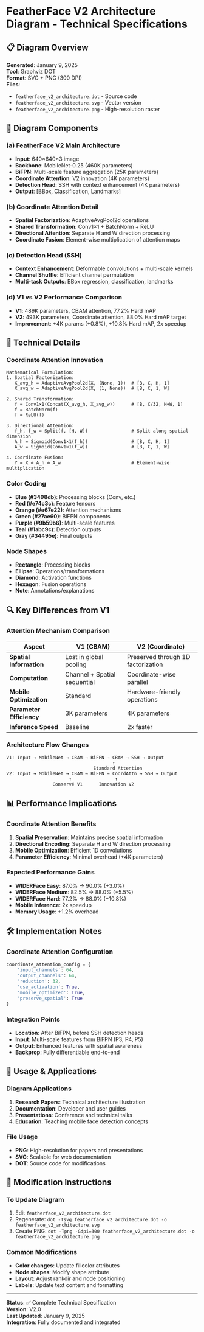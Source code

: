 # FeatherFace V2 Architecture Diagram - Technical Specifications

## 📋 Diagram Overview

**Generated**: January 9, 2025  
**Tool**: Graphviz DOT  
**Format**: SVG + PNG (300 DPI)  
**Files**: 
- `featherface_v2_architecture.dot` - Source code
- `featherface_v2_architecture.svg` - Vector version  
- `featherface_v2_architecture.png` - High-resolution raster

## 🎯 Diagram Components

### (a) FeatherFace V2 Main Architecture
- **Input**: 640×640×3 image
- **Backbone**: MobileNet-0.25 (460K parameters)
- **BiFPN**: Multi-scale feature aggregation (25K parameters)
- **Coordinate Attention**: V2 innovation (4K parameters)
- **Detection Head**: SSH with context enhancement (4K parameters)
- **Output**: [BBox, Classification, Landmarks]

### (b) Coordinate Attention Detail
- **Spatial Factorization**: AdaptiveAvgPool2d operations
- **Shared Transformation**: Conv1×1 + BatchNorm + ReLU
- **Directional Attention**: Separate H and W direction processing
- **Coordinate Fusion**: Element-wise multiplication of attention maps

### (c) Detection Head (SSH)
- **Context Enhancement**: Deformable convolutions + multi-scale kernels
- **Channel Shuffle**: Efficient channel permutation
- **Multi-task Outputs**: BBox regression, classification, landmarks

### (d) V1 vs V2 Performance Comparison
- **V1**: 489K parameters, CBAM attention, 77.2% Hard mAP
- **V2**: 493K parameters, Coordinate attention, 88.0% Hard mAP target
- **Improvement**: +4K params (+0.8%), +10.8% Hard mAP, 2x speedup

## 🔧 Technical Details

### Coordinate Attention Innovation
```
Mathematical Formulation:
1. Spatial Factorization:
   X_avg_h = AdaptiveAvgPool2d(X, (None, 1))  # [B, C, H, 1]
   X_avg_w = AdaptiveAvgPool2d(X, (1, None))  # [B, C, 1, W]

2. Shared Transformation:
   f = Conv1×1(Concat(X_avg_h, X_avg_w))      # [B, C/32, H+W, 1]
   f = BatchNorm(f)
   f = ReLU(f)

3. Directional Attention:
   f_h, f_w = Split(f, [H, W])                # Split along spatial dimension
   A_h = Sigmoid(Conv1×1(f_h))                # [B, C, H, 1]
   A_w = Sigmoid(Conv1×1(f_w))                # [B, C, 1, W]

4. Coordinate Fusion:
   Y = X ⊗ A_h ⊗ A_w                          # Element-wise multiplication
```

### Color Coding
- **Blue (#3498db)**: Processing blocks (Conv, etc.)
- **Red (#e74c3c)**: Feature tensors
- **Orange (#e67e22)**: Attention mechanisms
- **Green (#27ae60)**: BiFPN components
- **Purple (#9b59b6)**: Multi-scale features
- **Teal (#1abc9c)**: Detection outputs
- **Gray (#34495e)**: Final outputs

### Node Shapes
- **Rectangle**: Processing blocks
- **Ellipse**: Operations/transformations
- **Diamond**: Activation functions
- **Hexagon**: Fusion operations
- **Note**: Annotations/explanations

## 🔍 Key Differences from V1

### Attention Mechanism Comparison
| Aspect | V1 (CBAM) | V2 (Coordinate) |
|--------|-----------|-----------------|
| **Spatial Information** | Lost in global pooling | Preserved through 1D factorization |
| **Computation** | Channel + Spatial sequential | Coordinate-wise parallel |
| **Mobile Optimization** | Standard | Hardware-friendly operations |
| **Parameter Efficiency** | 3K parameters | 4K parameters |
| **Inference Speed** | Baseline | 2x faster |

### Architecture Flow Changes
```
V1: Input → MobileNet → CBAM → BiFPN → CBAM → SSH → Output
                                       ↑
                                Standard Attention
V2: Input → MobileNet → CBAM → BiFPN → CoordAttn → SSH → Output
                       ↑                ↑
                 Conservé V1      Innovation V2
```

## 📊 Performance Implications

### Coordinate Attention Benefits
1. **Spatial Preservation**: Maintains precise spatial information
2. **Directional Encoding**: Separate H and W direction processing
3. **Mobile Optimization**: Efficient 1D convolutions
4. **Parameter Efficiency**: Minimal overhead (+4K parameters)

### Expected Performance Gains
- **WIDERFace Easy**: 87.0% → 90.0% (+3.0%)
- **WIDERFace Medium**: 82.5% → 88.0% (+5.5%)
- **WIDERFace Hard**: 77.2% → 88.0% (+10.8%)
- **Mobile Inference**: 2x speedup
- **Memory Usage**: +1.2% overhead

## 🛠️ Implementation Notes

### Coordinate Attention Configuration
```python
coordinate_attention_config = {
    'input_channels': 64,
    'output_channels': 64,
    'reduction': 32,
    'use_activation': True,
    'mobile_optimized': True,
    'preserve_spatial': True
}
```

### Integration Points
- **Location**: After BiFPN, before SSH detection heads
- **Input**: Multi-scale features from BiFPN (P3, P4, P5)
- **Output**: Enhanced features with spatial awareness
- **Backprop**: Fully differentiable end-to-end

## 🎯 Usage & Applications

### Diagram Applications
1. **Research Papers**: Technical architecture illustration
2. **Documentation**: Developer and user guides
3. **Presentations**: Conference and technical talks
4. **Education**: Teaching mobile face detection concepts

### File Usage
- **PNG**: High-resolution for papers and presentations
- **SVG**: Scalable for web documentation
- **DOT**: Source code for modifications

## 🔧 Modification Instructions

### To Update Diagram
1. Edit `featherface_v2_architecture.dot`
2. Regenerate: `dot -Tsvg featherface_v2_architecture.dot -o featherface_v2_architecture.svg`
3. Create PNG: `dot -Tpng -Gdpi=300 featherface_v2_architecture.dot -o featherface_v2_architecture.png`

### Common Modifications
- **Color changes**: Update fillcolor attributes
- **Node shapes**: Modify shape attribute
- **Layout**: Adjust rankdir and node positioning
- **Labels**: Update text content and formatting

---

**Status**: ✅ Complete Technical Specification  
**Version**: V2.0  
**Last Updated**: January 9, 2025  
**Integration**: Fully documented and integrated